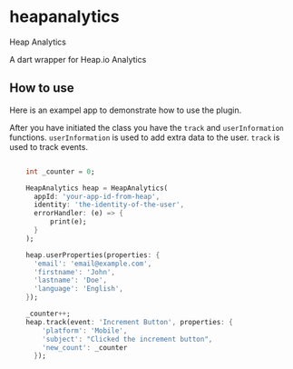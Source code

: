 # heapanalytics

Heap Analytics

A dart wrapper for Heap.io Analytics

## How to use

Here is an exampel app to demonstrate how to use the plugin.

After you have initiated the class you have the `track` and `userInformation` functions.
`userInformation` is used to add extra data to the user.
`track` is used to track events.

```dart

    int _counter = 0;

    HeapAnalytics heap = HeapAnalytics(
      appId: 'your-app-id-from-heap',
      identity: 'the-identity-of-the-user',
      errorHandler: (e) => {
          print(e);
      }
    );

    heap.userProperties(properties: {
      'email': 'email@example.com',
      'firstname': 'John',
      'lastname': 'Doe',
      'language': 'English',
    });

    _counter++;
    heap.track(event: 'Increment Button', properties: {
        'platform': 'Mobile',
        'subject': "Clicked the increment button",
        'new_count': _counter
      });
```
